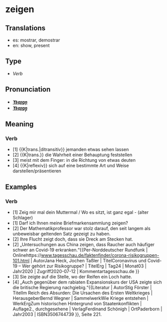 # zeigen
## Translations
- es: mostrar, demostrar
- en: show, present
## Type
- _Verb_
## Pronunciation
- **_[ˈt͡saɪ̯ɡn̩](https://commons.wikimedia.org/wiki/File:De-zeigen.ogg)_**
- **_[ˈt͡saɪ̯ɡŋ̩](https://commons.wikimedia.org/wiki/File:De-zeigen.ogg)_**
## Meaning
### Verb
- [1] {{K|trans.|ditransitiv}} jemanden etwas sehen lassen
- [2] {{K|trans.}} die Wahrheit einer Behauptung feststellen
- [3] meist mit dem Finger: in die Richtung von etwas deuten
- [4] {{K|reflexiv}} sich auf eine bestimmte Art und Weise darstellen/präsentieren
## Examples
### Verb
- [1] Zeig mir mal dein Muttermal / Wo es sitzt, ist ganz egal - (alter Schlager)
- [1] Darf ich Ihnen meine Briefmarkensammlung zeigen?
- [2] Der Mathematikprofessor war stolz darauf, den seit langem als unbeweisbar geltenden Satz gezeigt zu haben.
- [2] Ihre Flucht zeigt doch, dass sie Dreck am Stecken hat.
- [2] „Untersuchungen aus China zeigen, dass Raucher auch häufiger schwer an Covid-19 erkranken.“<ref>{{Per-Norddeutscher Rundfunk | Onlinehttps://www.tagesschau.de/faktenfinder/corona-risikogruppen-101.html | AutorJana Heck, Jochen Taßler | TitelCoronavirus und Covid-19 – Wer gehört zur Risikogruppe? | TitelErg | Tag24 | Monat03 | Jahr2020 | Zugriff2020-07-12 | Kommentartagesschau.de }}</ref>
- [3] Sie zeigte auf die Stelle, wo der Reifen ein Loch hatte.
- [4] „Auch gegenüber dem rabiaten Expansionskurs der USA zeigte sich die britische Regierung nachgiebig.“<ref>{{Literatur | AutorStig Förster | TitelIm Reich des Absurden: Die Ursachen des Ersten Weltkrieges | HerausgeberBernd Wegner | SammelwerkWie Kriege entstehen | WerkErgZum historischen Hintergrund von Staatenkonflikten | Auflage2., durchgesehene | VerlagFerdinand Schönigh | OrtPaderborn | Jahr2003 | ISBN3506744739 }}, Seite 221.</ref>
